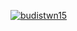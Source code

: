 [![budistwn15](https://circleci.com/gh/budistwn15/Gamein-s2.svg?style=svg)](https://circleci.com/gh/budistwn15/Gamein-s2)
